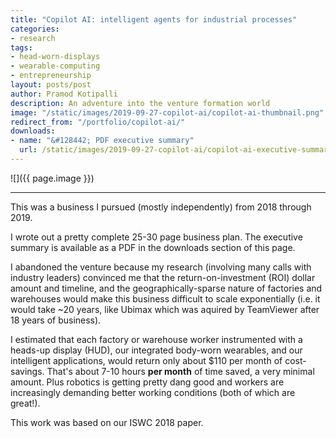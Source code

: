 ```yaml
---
title: "Copilot AI: intelligent agents for industrial processes"
categories:
- research
tags:
- head-worn-displays
- wearable-computing
- entrepreneurship
layout: posts/post
author: Pramod Kotipalli
description: An adventure into the venture formation world
image: "/static/images/2019-09-27-copilot-ai/copilot-ai-thumbnail.png"
redirect_from: "/portfolio/copilot-ai/"
downloads:
- name: "&#128442; PDF executive summary"
  url: /static/images/2019-09-27-copilot-ai/copilot-ai-executive-summary.pdf
---
```


![]({{ page.image }})

---

This was a business I pursued (mostly independently) from
2018 through 2019.

I wrote out a pretty complete 25-30 page business plan. The
executive summary is available as a PDF in the downloads
section of this page.

I abandoned the venture because my research (involving many
calls with industry leaders) convinced me that the
return-on-investment (ROI) dollar amount and timeline, and
the geographically-sparse nature of factories and warehouses
would make this business difficult to scale exponentially
(i.e. it would take ~20 years, like Ubimax which was aquired
by TeamViewer after 18 years of business). 

I estimated that each factory or warehouse worker
instrumented with a heads-up display (HUD), our integrated
body-worn wearables, and our intelligent applications, would
return only about $110 per month of cost-savings. That's
about 7-10 hours **per month** of time saved, a very minimal
amount. Plus robotics is getting pretty dang good and
workers are increasingly demanding better working conditions
(both of which are great!).

This work was based on our ISWC 2018 paper.
